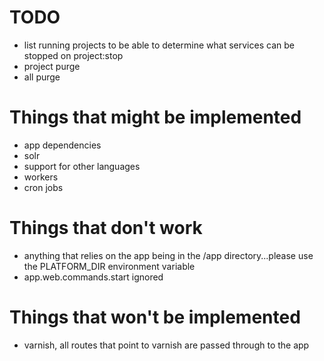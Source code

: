 # TODO
- list running projects to be able to determine what services can be stopped on project:stop
- project purge
- all purge

# Things that might be implemented
- app dependencies
- solr
- support for other languages
- workers
- cron jobs

# Things that don't work
- anything that relies on the app being in the /app directory...please use the PLATFORM_DIR environment variable
- app.web.commands.start ignored

# Things that won't be implemented
- varnish, all routes that point to varnish are passed through to the app